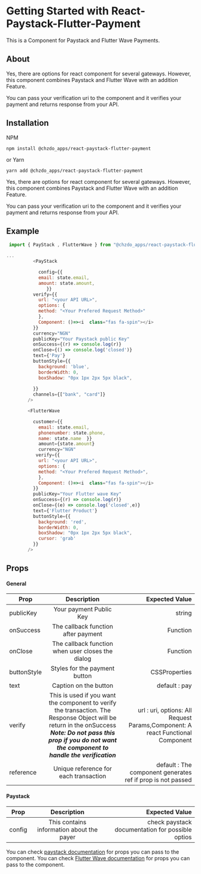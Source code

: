 # Getting Started with React-Paystack-Flutter-Payment

This is a Component for Paystack and Flutter Wave Payments.

## About

Yes, there are options for react component for several gateways. However, this component combines 
Paystack and Flutter Wave with an addition Feature.

You can pass your verification uri to the component and it verifies your payment and returns response from your API.

## Installation

NPM
``` 
npm install @chzdo_apps/react-paystack-flutter-payment

```
or Yarn 
``` 
yarn add @chzdo_apps/react-paystack-flutter-payment

```



Yes, there are options for react component for several gateways. However, this component combines 
Paystack and Flutter Wave with an addition Feature.

You can pass your verification uri to the component and it verifies your payment and returns response from your API.




## Example

``` javascript
 import { PayStack , FlutterWave } from "@chzdo_apps/react-paystack-flutter-payment"

...
          <PayStack

            config={{
            email: state.email,
            amount: state.amount,
               }}
          verify={{
            url: "<your API URL>",
            options: {
            method: "<Your Prefered Request Method>"             
            },
            Component: ()=><i  class="fas fa-spin"></i>
          }}
          currency="NGN"
          publicKey="Your Paystack public Key"
          onSuccess={(r) => console.log(r)}
          onClose={() => console.log('closed')}
          text={'Pay'}
          buttonStyle={{
            background: 'blue',
            borderWidth: 0,
            boxShadow: "0px 1px 2px 5px black",
       
          }}
          channels={["bank", "card"]}
        />

        <FlutterWave

          customer={{
            email: state.email,
            phonenumber: state.phone,
            name: state.name  }}
            amount={state.amount}
            currency="NGN"
           verify={{
            url: "<your API URL>",
            options: {
            method: "<Your Prefered Request Method>",
            },
            Component: ()=><i  class="fas fa-spin"></i>
          }}
          publicKey="Your Flutter wave Key"
          onSuccess={(r) => console.log(r)}
          onClose={(e) => console.log('closed',e)}
          text={'Flutter Product'}
          buttonStyle={{
            background: 'red',
            borderWidth: 0,
            boxShadow: "0px 1px 2px 5px black",
            cursor: 'grab'
          }}
        />
```

## Props

#### General
| Prop          | Description   | Expected Value  |
| ------------- |:-------------:| ---------------:|
| publicKey     | Your payment Public Key | string            |
| onSuccess     | The callback function after payment     |   Function          |
| onClose       | The callback function when user closes the dialog     |    Function           |
| buttonStyle   | Styles for the payment button | CSSProperties          |
| text          | Caption on the button      |  default : pay         |
| verify        | This is used if you want the component to verify the transaction. The Response Object will be return in the onSuccess ***Note: Do not pass this prop if you do not want the component to handle the verification***     |    url : uri, options: All Request Params,Component: A react Functional Component           |
| reference        | Unique reference for each transaction     |   default : The component generates ref if prop is not passed           |


#### Paystack
| Prop          | Description   | Expected Value  |
| ------------- |:-------------:| ---------------:|
| config        | This contains information about the payer | check paystack documentation for possible optios           |

You can check [paystack documentation](https://paystack.com/docs/)  for props you can pass to the component.
You can check [Flutter Wave documentation](https://developer.flutterwave.com/docs/)  for props you can pass to the component.

